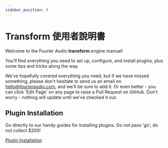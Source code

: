 ```yaml
---
sidebar_position: 0
---
```


# Transform 使用者說明書

Welcome to the Fourier Audio **transform**.engine manual!

You'll find everything you need to set up, configure, and install plugins, plus some tips and tricks along the way.

We've hopefully covered everything you need, but if we have missed something, please don't hesitate
to send us an email on [hello@fourieraudio.com](mailto:hello@fourieraudio.com), and we'll be sure to
add it. Or even better - you can click 'Edit Page' on any page to raise a Pull Request on GitHub.
Don't worry - nothing will update until we've checked it out.

## Plugin Installation

Go directly to our handy guides for installing plugins. Do not pass 'go', do not collect $200!

<a class="button button--lg button--primary" href="/manual/transform.client/library/plugins/manufacturers">Plugin Installation</a>
